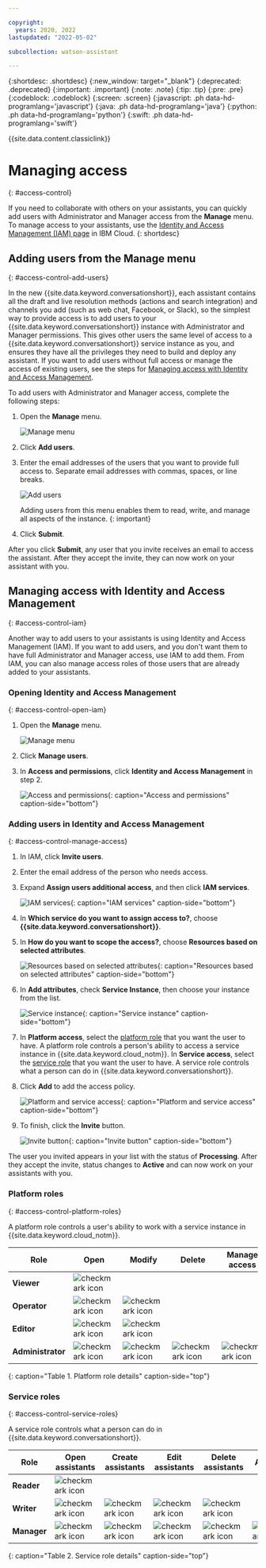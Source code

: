 ```yaml
---

copyright:
  years: 2020, 2022
lastupdated: "2022-05-02"

subcollection: watson-assistant

---
```


{:shortdesc: .shortdesc}
{:new_window: target="_blank"}
{:deprecated: .deprecated}
{:important: .important}
{:note: .note}
{:tip: .tip}
{:pre: .pre}
{:codeblock: .codeblock}
{:screen: .screen}
{:javascript: .ph data-hd-programlang='javascript'}
{:java: .ph data-hd-programlang='java'}
{:python: .ph data-hd-programlang='python'}
{:swift: .ph data-hd-programlang='swift'}

{{site.data.content.classiclink}}

# Managing access
{: #access-control}

If you need to collaborate with others on your assistants, you can quickly add users with Administrator and Manager access from the **Manage** menu. To manage access to your assistants, use the [Identity and Access Management (IAM) page](https://cloud.ibm.com/iam/users) in IBM Cloud.
{: shortdesc}

## Adding users from the Manage menu
{: #access-control-add-users}

In the new {{site.data.keyword.conversationshort}}, each assistant contains all the draft and live resolution methods (actions and search integration) and channels you add (such as web chat, Facebook, or Slack), so the simplest way to provide access is to add users to your {{site.data.keyword.conversationshort}} instance with Administrator and Manager permissions. This gives other users the same level of access to a {{site.data.keyword.conversationshort}} service instance as you, and ensures they have all the privileges they need to build and deploy any assistant. If you want to add users without full access or manage the access of existing users, see the steps for [Managing access with Identity and Access Management](#access-control-iam).

To add users with Administrator and Manager access, complete the following steps:

1.  Open the **Manage** menu.

    ![Manage menu](images/access-control-manage-menu-2.png)

1. Click **Add users**.

1. Enter the email addresses of the users that you want to provide full access to. Separate email addresses with commas, spaces, or line breaks.

    ![Add users](images/add-users.png)

    Adding users from this menu enables them to read, write, and manage all aspects of the instance.
    {: important}

1. Click **Submit**.

After you click **Submit**, any user that you invite receives an email to access the assistant. After they accept the invite, they can now work on your assistant with you.

## Managing access with Identity and Access Management
{: #access-control-iam}

Another way to add users to your assistants is using Identity and Access Management (IAM). If you want to add users, and you don't want them to have full Administrator and Manager access, use IAM to add them. From IAM, you can also manage access roles of those users that are already added to your assistants.

### Opening Identity and Access Management
{: #access-control-open-iam}

1.  Open the **Manage** menu.

    ![Manage menu](images/access-control-manage-menu-2.png)

1.	Click **Manage users**.

1.	In **Access and permissions**, click **Identity and Access Management** in step 2.

    ![Access and permissions](images/access-control-manage-users-modal.png){: caption="Access and permissions" caption-side="bottom"}

### Adding users in Identity and Access Management
{: #access-control-manage-access}

1.	In IAM, click **Invite users**.

1.	Enter the email address of the person who needs access.

1.	Expand **Assign users additional access**, and then click **IAM services**.

    ![IAM services](images/access-control-invite-users.png){: caption="IAM services" caption-side="bottom"}

1.	In **Which service do you want to assign access to?**, choose **{{site.data.keyword.conversationshort}}**.

1.	In **How do you want to scope the access?**, choose **Resources based on selected attributes**.

    ![Resources based on selected attributes](images/access-control-resources.png){: caption="Resources based on selected attributes" caption-side="bottom"}

1.	In **Add attributes**, check **Service Instance**, then choose your instance from the list.

    ![Service instance](images/access-control-service-instance.png){: caption="Service instance" caption-side="bottom"}

1.	In **Platform access**, select the [platform role](#access-control-platform-roles) that you want the user to have. A platform role controls a person's ability to access a service instance in {{site.data.keyword.cloud_notm}}. In **Service access**, select the [service role](#access-control-service-roles) that you want the user to have. A service role controls what a person can do in {{site.data.keyword.conversationshort}}.

1.	Click **Add** to add the access policy.

    ![Platform and service access](images/access-control-platform-service-access.png){: caption="Platform and service access" caption-side="bottom"}

1.	To finish, click the **Invite** button.

    ![Invite button](images/access-control-summary.png){: caption="Invite button" caption-side="bottom"}

The user you invited appears in your list with the status of **Processing**. After they accept the invite, status changes to **Active** and can now work on your assistants with you.

### Platform roles
{: #access-control-platform-roles}

A platform role controls a user's ability to work with a service instance in {{site.data.keyword.cloud_notm}}.

| Role | Open | Modify | Delete | Manage access |
|---|---|---|---|---|
| **Viewer** | ![checkmark icon](../../icons/checkmark-icon.svg) | | | |
| **Operator** | ![checkmark icon](../../icons/checkmark-icon.svg) | ![checkmark icon](../../icons/checkmark-icon.svg) | | | |
| **Editor** | ![checkmark icon](../../icons/checkmark-icon.svg) | ![checkmark icon](../../icons/checkmark-icon.svg) | | | |
| **Administrator** | ![checkmark icon](../../icons/checkmark-icon.svg) | ![checkmark icon](../../icons/checkmark-icon.svg) | ![checkmark icon](../../icons/checkmark-icon.svg) | ![checkmark icon](../../icons/checkmark-icon.svg) |
{: caption="Table 1. Platform role details" caption-side="top"}

### Service roles
{: #access-control-service-roles}

A service role controls what a person can do in {{site.data.keyword.conversationshort}}.

| Role | Open assistants | Create assistants | Edit assistants | Delete assistants | Analytics | 
|---|---|---|---|---|---|
| **Reader** | ![checkmark icon](../../icons/checkmark-icon.svg) | | | | | |
| **Writer** | ![checkmark icon](../../icons/checkmark-icon.svg) | ![checkmark icon](../../icons/checkmark-icon.svg) | ![checkmark icon](../../icons/checkmark-icon.svg) | ![checkmark icon](../../icons/checkmark-icon.svg) | | ![checkmark icon](../../icons/checkmark-icon.svg) |
| **Manager** | ![checkmark icon](../../icons/checkmark-icon.svg) | ![checkmark icon](../../icons/checkmark-icon.svg) | ![checkmark icon](../../icons/checkmark-icon.svg) | ![checkmark icon](../../icons/checkmark-icon.svg) | ![checkmark icon](../../icons/checkmark-icon.svg) |
{: caption="Table 2. Service role details" caption-side="top"}

